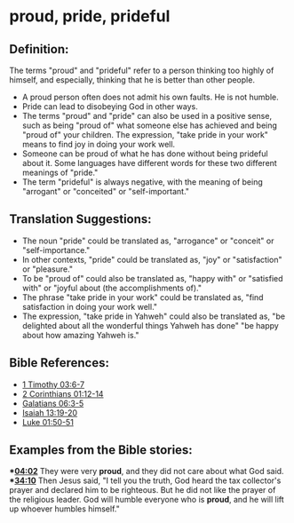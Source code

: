 # proud, pride, prideful #

## Definition: ##

The terms "proud" and "prideful" refer to a person thinking too highly of himself, and especially, thinking that he is better than other people.

* A proud person often does not admit his own faults. He is not humble.
* Pride can lead to disobeying God in other ways.
* The terms "proud" and "pride" can also be used in a positive sense, such as being "proud of" what someone else has achieved and being "proud of" your children. The expression, "take pride in your work" means to find joy in doing your work well.
* Someone can be proud of what he has done without being prideful about it. Some languages have different words for these two different meanings of "pride."
* The term "prideful" is always negative, with the meaning of being "arrogant" or "conceited" or "self-important."

## Translation Suggestions: ###

* The noun "pride" could be translated as, "arrogance" or "conceit" or "self-importance."
* In other contexts, "pride" could be translated as, "joy" or "satisfaction" or "pleasure."
* To be "proud of" could also be translated as, "happy with" or "satisfied with" or "joyful about (the accomplishments of)."
* The phrase "take pride in your work" could be translated as, "find satisfaction in doing your work well."
* The expression, "take pride in Yahweh" could also be translated as, "be delighted about all the wonderful things Yahweh has done" "be happy about how amazing Yahweh is."



## Bible References: ##

* [1 Timothy 03:6-7](en/tn/1ti/help/03/06)
* [2 Corinthians 01:12-14](en/tn/2co/help/01/12)
* [Galatians 06:3-5](en/tn/gal/help/06/03)
* [Isaiah 13:19-20](en/tn/isa/help/13/19)
* [Luke 01:50-51](en/tn/luk/help/01/50)

## Examples from the Bible stories: ##

  __*[04:02](en/tn/obs/help/04/02)__ They were very __proud__, and they did not care about what God said.
  __*[34:10](en/tn/obs/help/34/10)__ Then Jesus said, "I tell you the truth, God heard the tax collector's prayer and declared him to be righteous. But he did not like the prayer of the religious leader. God will humble everyone who is __proud__, and he will lift up whoever humbles himself."